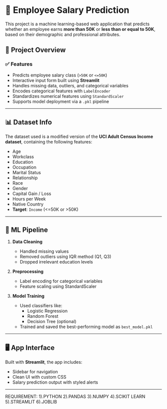 # 💼 Employee Salary Prediction

This project is a machine learning-based web application that predicts whether an employee earns **more than 50K** or **less than or equal to 50K**, based on their demographic and professional attributes.


## 📌 Project Overview

### ✅ Features
- Predicts employee salary class (`>50K` or `<=50K`)
- Interactive input form built using **Streamlit**
- Handles missing data, outliers, and categorical variables
- Encodes categorical features with `LabelEncoder`
- Standardizes numerical features using `StandardScaler`
- Supports model deployment via a `.pkl` pipeline

---

## 📊 Dataset Info

The dataset used is a modified version of the **UCI Adult Census Income dataset**, containing the following features:

- Age
- Workclass
- Education
- Occupation
- Marital Status
- Relationship
- Race
- Gender
- Capital Gain / Loss
- Hours per Week
- Native Country  
- **Target**: `Income` (<=50K or >50K)

---

## 🧠 ML Pipeline

1. **Data Cleaning**
   - Handled missing values
   - Removed outliers using IQR method (Q1, Q3)
   - Dropped irrelevant education levels

2. **Preprocessing**
   - Label encoding for categorical variables
   - Feature scaling using StandardScaler

3. **Model Training**
   - Used classifiers like:
     - Logistic Regression
     - Random Forest
     - Decision Tree (optional)
   - Trained and saved the best-performing model as `best_model.pkl`

---

## 🖥️ App Interface

Built with **Streamlit**, the app includes:
- Sidebar for navigation
- Clean UI with custom CSS
- Salary prediction output with styled alerts

---

REQUIREMENT: 
1).PYTHON
2).PANDAS
3).NUMPY
4).SCIKIT LEARN
5).STREAMLIT
6).JOBLIB

